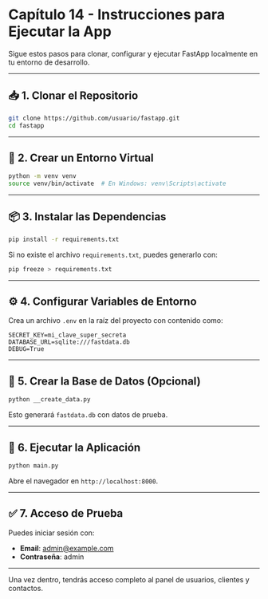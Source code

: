 # Capítulo 14 - Instrucciones para Ejecutar la App

Sigue estos pasos para clonar, configurar y ejecutar FastApp localmente en tu entorno de desarrollo.

---

## 📥 1. Clonar el Repositorio

```bash
git clone https://github.com/usuario/fastapp.git
cd fastapp
```

---

## 🧪 2. Crear un Entorno Virtual

```bash
python -m venv venv
source venv/bin/activate  # En Windows: venv\Scripts\activate
```

---

## 📦 3. Instalar las Dependencias

```bash
pip install -r requirements.txt
```

Si no existe el archivo `requirements.txt`, puedes generarlo con:

```bash
pip freeze > requirements.txt
```

---

## ⚙️ 4. Configurar Variables de Entorno

Crea un archivo `.env` en la raíz del proyecto con contenido como:

```env
SECRET_KEY=mi_clave_super_secreta
DATABASE_URL=sqlite:///fastdata.db
DEBUG=True
```

---

## 🧰 5. Crear la Base de Datos (Opcional)

```bash
python __create_data.py
```

Esto generará `fastdata.db` con datos de prueba.

---

## 🚀 6. Ejecutar la Aplicación

```bash
python main.py
```

Abre el navegador en `http://localhost:8000`.

---

## ✅ 7. Acceso de Prueba

Puedes iniciar sesión con:

- **Email**: admin@example.com
- **Contraseña**: admin

---

Una vez dentro, tendrás acceso completo al panel de usuarios, clientes y contactos.
